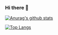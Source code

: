 ### Hi there 👋

[![Anurag's github stats](https://github-readme-stats.vercel.app/api?username=mathiasHillmann)](https://github.com/anuraghazra/github-readme-stats)


[![Top Langs](https://github-readme-stats.vercel.app/api/top-langs/?username=mathiasHillmann)](https://github.com/anuraghazra/github-readme-stats)

